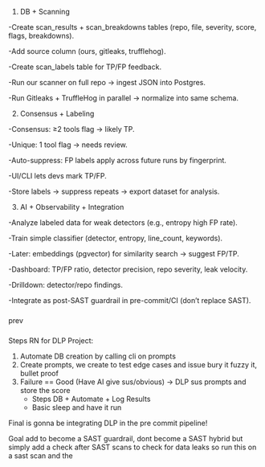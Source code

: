 1. DB + Scanning

-Create scan_results + scan_breakdowns tables (repo, file, severity, score, flags, breakdowns).

-Add source column (ours, gitleaks, trufflehog).

-Create scan_labels table for TP/FP feedback.

-Run our scanner on full repo → ingest JSON into Postgres.

-Run Gitleaks + TruffleHog in parallel → normalize into same schema.

2. Consensus + Labeling

-Consensus: ≥2 tools flag → likely TP.

-Unique: 1 tool flag → needs review.

-Auto-suppress: FP labels apply across future runs by fingerprint.

-UI/CLI lets devs mark TP/FP.

-Store labels → suppress repeats → export dataset for analysis.

3. AI + Observability + Integration

-Analyze labeled data for weak detectors (e.g., entropy high FP rate).

-Train simple classifier (detector, entropy, line_count, keywords).

-Later: embeddings (pgvector) for similarity search → suggest FP/TP.

-Dashboard: TP/FP ratio, detector precision, repo severity, leak velocity.

-Drilldown: detector/repo findings.

-Integrate as post-SAST guardrail in pre-commit/CI (don’t replace SAST).

###
prev
###
Steps RN for DLP Project:

1. Automate DB creation by calling cli on prompts
2. Create prompts, we create to test edge cases and issue bury it fuzzy it, bullet proof
3. Failure == Good (Have AI give sus/obvious) -> DLP sus prompts and store the score
    - Steps DB + Automate + Log Results
    - Basic sleep and have it run

Final is gonna be integrating DLP in the pre commit pipeline!


Goal add to become a SAST guardrail, dont become a SAST hybrid but simply add a check after SAST scans to check for data leaks so run this on a sast scan and the